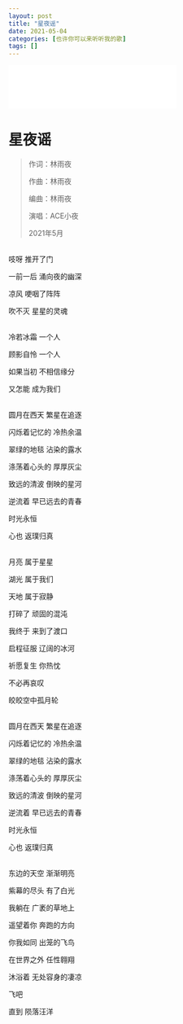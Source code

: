 ```yaml
---
layout: post
title: "星夜谣"
date: 2021-05-04
categories: [也许你可以来听听我的歌]
tags: []  
---
```



<iframe frameborder="no" border="0" marginwidth="0" marginheight="0" width=330 height=86 src="//music.163.com/outchain/player?type=2&id=2626785216&auto=0&height=66"></iframe>

# 星夜谣

> 作词：林雨夜
> 
> 作曲：林雨夜
> 
> 编曲：林雨夜
> 
> 演唱：ACE小夜
> 
> 2021年5月

<br>
吱呀 推开了门

一前一后 涌向夜的幽深

凉风 哽咽了阵阵

吹不灭 星星的灵魂

<br>
冷若冰霜 一个人

顾影自怜 一个人

如果当初 不相信缘分

又怎能 成为我们

<br>
圆月在西天 繁星在追逐

闪烁着记忆的 冷热余温

翠绿的地毯 沾染的露水

涤荡着心头的 厚厚灰尘

致远的清波 倒映的星河

逆流着 早已远去的青春

时光永恒

心也 返璞归真

<br>
月亮 属于星星

湖光 属于我们

天地 属于寂静

打碎了 顽固的混沌

我终于 来到了渡口

启程征服 辽阔的冰河

祈愿复生 你热忱

不必再哀叹

皎皎空中孤月轮

<br>
圆月在西天 繁星在追逐

闪烁着记忆的 冷热余温

翠绿的地毯 沾染的露水

涤荡着心头的 厚厚灰尘

致远的清波 倒映的星河

逆流着 早已远去的青春

时光永恒

心也 返璞归真

<br>
东边的天空 渐渐明亮

紫幕的尽头 有了白光

我躺在 广袤的草地上

遥望着你 奔跑的方向

你我如同 出笼的飞鸟

在世界之外 任性翱翔

沐浴着 无处容身的凄凉

飞吧

直到 陨落汪洋
